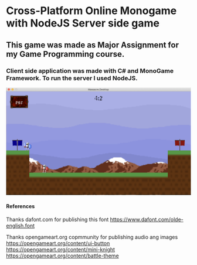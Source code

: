 # Cross-Platform Online Monogame with NodeJS Server side game

## This game was made as Major Assignment for my Game Programming course.

### Client side application was made with C# and MonoGame Framework. To run the server I used NodeJS.

![Game Screen](https://github.com/TymNim/CrossplatformOnlineMonogame/blob/master/gameplayScreen.png)

#### References 
Thanks dafont.com for publishing this font
https://www.dafont.com/olde-english.font

Thanks opengameart.org copmmunity for publishing audio ang images
https://opengameart.org/content/ui-button
https://opengameart.org/content/mini-knight
https://opengameart.org/content/battle-theme
